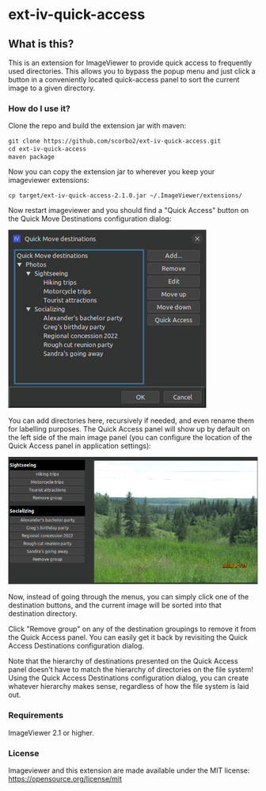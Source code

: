 # ext-iv-quick-access

## What is this?

This is an extension for ImageViewer to provide quick access to frequently used directories. This allows you
to bypass the popup menu and just click a button in a conveniently located quick-access panel to sort the
current image to a given directory.

### How do I use it?

Clone the repo and build the extension jar with maven:

```shell
git clone https://github.com/scorbo2/ext-iv-quick-access.git
cd ext-iv-quick-access
maven package
```

Now you can copy the extension jar to wherever you keep your imageviewer extensions:

```shell
cp target/ext-iv-quick-access-2.1.0.jar ~/.ImageViewer/extensions/
```

Now restart imageviewer and you should find a "Quick Access" button on the Quick Move
Destinations configuration dialog:

![Screenshot1](screenshot1.png "Screenshot 1")

You can add directories here, recursively if needed, and even rename them for labelling purposes.
The Quick Access panel will show up by default on the left side of the main image panel (you can configure
the location of the Quick Access panel in application settings):

![Screenshot2](screenshot2.png "Screenshot 2")

Now, instead of going through the menus, you can simply click one of the destination buttons, and the
current image will be sorted into that destination directory.

Click "Remove group" on any of the destination groupings to remove it from the Quick Access panel.
You can easily get it back by revisiting the Quick Access Destinations configuration dialog. 

Note that the hierarchy of destinations presented on the Quick Access panel doesn't have to match the
hierarchy of directories on the file system! Using the Quick Access Destinations configuration dialog,
you can create whatever hierarchy makes sense, regardless of how the file system is laid out.

### Requirements

ImageViewer 2.1 or higher.

### License

Imageviewer and this extension are made available under the MIT license: https://opensource.org/license/mit
